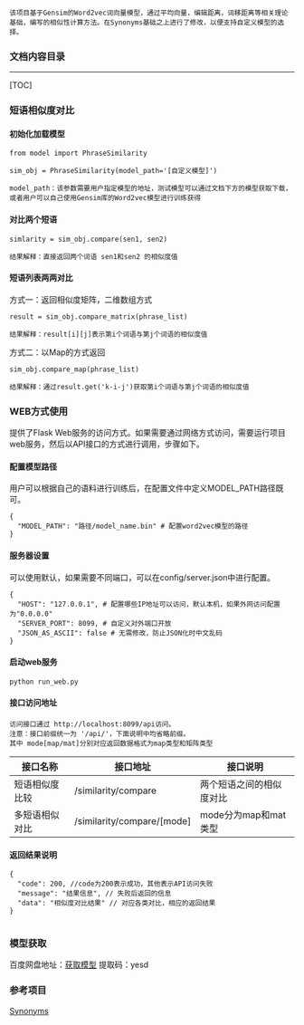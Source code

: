 ```
该项目基于Gensim的Word2vec词向量模型，通过平均向量，编辑距离，词移距离等相关理论基础，编写的相似性计算方法。在Synonyms基础之上进行了修改，以便支持自定义模型的选择。
```

### 文档内容目录

----

[TOC]

### 短语相似度对比



#### 初始化加载模型

```
from model import PhraseSimilarity

sim_obj = PhraseSimilarity(model_path='[自定义模型]')

model_path：该参数需要用户指定模型的地址，测试模型可以通过文档下方的模型获取下载，或者用户可以自己使用Gensim库的Word2vec模型进行训练获得
```



#### 对比两个短语

```
simlarity = sim_obj.compare(sen1, sen2)

结果解释：直接返回两个词语 sen1和sen2 的相似度值
```



#### 短语列表两两对比

方式一：返回相似度矩阵，二维数组方式

```
result = sim_obj.compare_matrix(phrase_list)

结果解释：result[i][j]表示第i个词语与第j个词语的相似度值
```
方式二：以Map的方式返回

```
sim_obj.compare_map(phrase_list)

结果解释：通过result.get('k-i-j')获取第i个词语与第j个词语的相似度值
```

### WEB方式使用

提供了Flask Web服务的访问方式。如果需要通过网络方式访问，需要运行项目web服务，然后以API接口的方式进行调用，步骤如下。



#### 配置模型路径

用户可以根据自己的语料进行训练后，在配置文件中定义MODEL_PATH路径既可。

```
{
  "MODEL_PATH": "路径/model_name.bin" # 配置word2vec模型的路径
}
```



#### 服务器设置

可以使用默认，如果需要不同端口，可以在config/server.json中进行配置。

```
{
  "HOST": "127.0.0.1", # 配置哪些IP地址可以访问，默认本机，如果外网访问配置为"0.0.0.0"
  "SERVER_PORT": 8099, # 自定义对外端口开放
  "JSON_AS_ASCII": false # 无需修改，防止JSON化时中文乱码
}
```



#### 启动web服务

```
python run_web.py
```



#### 接口访问地址

```
访问接口通过 http://localhost:8099/api访问。
注意：接口前缀统一为 '/api/'，下面说明中均省略前缀。
其中 mode[map/mat]分别对应返回数据格式为map类型和矩阵类型
```

| 接口名称       | 接口地址           | 接口说明 |
| -------------- | ------------------ | -------- |
| 短语相似度比较 | /similarity/compare | 两个短语之间的相似度对比 |
| 多短语相似对比 | /similarity/compare/[mode] | mode分为map和mat类型 |



#### 返回结果说明

```
{
  "code": 200, //code为200表示成功，其他表示API访问失败
  "message": "结果信息", // 失败后返回的信息
  "data": "相似度对比结果" // 对应各类对比，相应的返回结果
}
  
```



### 模型获取

百度网盘地址：[获取模型](https://pan.baidu.com/s/1KG7au8gwJG1hNgGOXgpOCA) 
提取码：yesd


### 参考项目

[Synonyms](https://github.com/huyingxi/Synonyms)